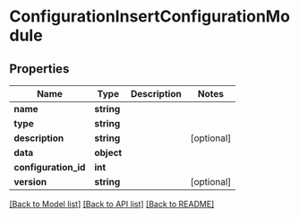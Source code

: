 # ConfigurationInsertConfigurationModule

## Properties
Name | Type | Description | Notes
------------ | ------------- | ------------- | -------------
**name** | **string** |  | 
**type** | **string** |  | 
**description** | **string** |  | [optional] 
**data** | **object** |  | 
**configuration_id** | **int** |  | 
**version** | **string** |  | [optional] 

[[Back to Model list]](../README.md#documentation-for-models) [[Back to API list]](../README.md#documentation-for-api-endpoints) [[Back to README]](../README.md)


